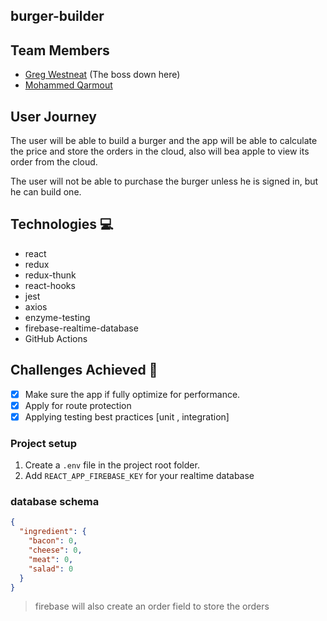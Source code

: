 ## burger-builder

## **Team Members**

- [Greg Westneat](https://github.com/leggomuhgreggo) (The boss down here)
- [Mohammed Qarmout](https://github.com/FadiAlamassi)

## **User Journey**

The user will be able to build a burger and the app will be able to calculate the price and store the orders in the cloud, also will bea apple to view its order from the cloud.

The user will not be able to purchase the burger unless he is signed in, but he can build one.

## **Technologies** :computer:

- react
- redux
- redux-thunk
- react-hooks
- jest
- axios
- enzyme-testing
- firebase-realtime-database
- GitHub Actions

## Challenges Achieved :tada:

- [x] Make sure the app if fully optimize for performance.
- [x] Apply for route protection
- [x] Applying testing best practices [unit , integration]

### Project setup

1. Create a `.env` file in the project root folder.
2. Add `REACT_APP_FIREBASE_KEY` for your realtime database

### database schema

```json
{
  "ingredient": {
    "bacon": 0,
    "cheese": 0,
    "meat": 0,
    "salad": 0
  }
}
```

> firebase will also create an order field to store the orders
